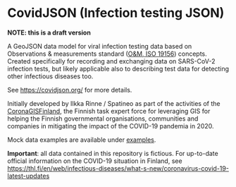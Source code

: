 # CovidJSON (Infection testing JSON)
**NOTE: this is a draft version**

A GeoJSON data model for viral infection testing data based on Observations & measurements standard ([O&M, ISO 19156](https://www.iso.org/standard/32574.html)) concepts. Created specifically for recording and exchanging data on SARS-CoV-2 infection tests, but likely applicable also to describing test data for detecting other infectious diseases too.

See https://covidjson.org/ for more details.

Initially developed by Ilkka Rinne / Spatineo as part of the activities of the [CoronaGISFinland](https://geoforum.fi/paikkatiedon-koronavirus-asiantuntijat/), the Finnish task expert force for leveraging GIS for helping the Finnish governmental organisations, communities and companies in mitigating the impact of the COVID-19 pandemia in 2020.

Mock data examples are available under [examples](./examples/).

**Important**: all data contained in this repository is fictious. For up-to-date official information on the COVID-19 situation in Finland, see https://thl.fi/en/web/infectious-diseases/what-s-new/coronavirus-covid-19-latest-updates